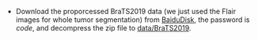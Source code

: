 - Download the proporcessed BraTS2019 data (we just used the Flair images for whole tumor segmentation) from [BaiduDisk](https://pan.baidu.com/s/1CrMNP8hUExGuQNrHPuGb7w), the password is *code*, and decompress the zip file to [data/BraTS2019](https://github.com/Luoxd1996/SSL4MIS/edit/master/data/BraTS2019). 
